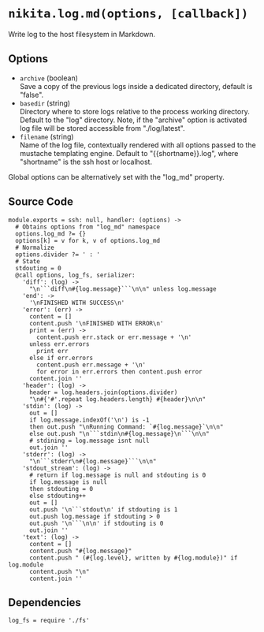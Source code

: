 
# `nikita.log.md(options, [callback])`

Write log to the host filesystem in Markdown.

## Options

* `archive` (boolean)   
  Save a copy of the previous logs inside a dedicated directory, default is
  "false".   
* `basedir` (string)    
  Directory where to store logs relative to the process working directory.
  Default to the "log" directory. Note, if the "archive" option is activated
  log file will be stored accessible from "./log/latest".   
* `filename` (string)   
  Name of the log file, contextually rendered with all options passed to
  the mustache templating engine. Default to "{{shortname}}.log", where 
  "shortname" is the ssh host or localhost.   

Global options can be alternatively set with the "log_md" property.

## Source Code

    module.exports = ssh: null, handler: (options) ->
      # Obtains options from "log_md" namespace
      options.log_md ?= {}
      options[k] = v for k, v of options.log_md
      # Normalize
      options.divider ?= ' : '
      # State
      stdouting = 0
      @call options, log_fs, serializer:
        'diff': (log) ->
          "\n```diff\n#{log.message}```\n\n" unless log.message
        'end': ->
          '\nFINISHED WITH SUCCESS\n'
        'error': (err) ->
          content = []
          content.push '\nFINISHED WITH ERROR\n'
          print = (err) ->
            content.push err.stack or err.message + '\n'
          unless err.errors
            print err
          else if err.errors
            content.push err.message + '\n'
            for error in err.errors then content.push error
          content.join ''
        'header': (log) ->
          header = log.headers.join(options.divider)
          "\n#{'#'.repeat log.headers.length} #{header}\n\n"
        'stdin': (log) ->
          out = []
          if log.message.indexOf('\n') is -1
          then out.push "\nRunning Command: `#{log.message}`\n\n"
          else out.push "\n```stdin\n#{log.message}\n```\n\n"
          # stdining = log.message isnt null
          out.join ''
        'stderr': (log) ->
          "\n```stderr\n#{log.message}```\n\n"
        'stdout_stream': (log) ->
          # return if log.message is null and stdouting is 0
          if log.message is null
          then stdouting = 0
          else stdouting++
          out = []
          out.push '\n```stdout\n' if stdouting is 1
          out.push log.message if stdouting > 0
          out.push '\n```\n\n' if stdouting is 0
          out.join ''
        'text': (log) ->
          content = []
          content.push "#{log.message}"
          content.push " (#{log.level}, written by #{log.module})" if log.module
          content.push "\n"
          content.join ''

## Dependencies

    log_fs = require './fs'
